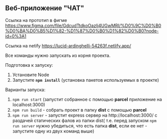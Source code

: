 ## Веб-приложение "ЧАТ"


Ссылка на прототип в фигме https://www.figma.com/file/GdcudTtdkoOazIj4UGwMRI/%D0%9C%D0%B0%D0%BA%D0%B5%D1%82-%D1%87%D0%B0%D1%82%D0%B0?node-id=0%3A1

Ссылка на netify https://lucid-ardinghelli-54263f.netlify.app/

Все команды нужно запускать из корня проекта.


Подготовка к запуску:
1) Установите Node
2) Запустите **`npm install`** (установка пакетов используемых в проекте)

Варианты запуска:
1) `npm run start` (запустит  собранное с помощью **parcel** приложение на localhost:3000)
2) `npm run build` - собрать проект в папку **dist**  с помощью **parcel**
3) `npm run server` - запустит express сервер на http://localhost:3000/ с раздачей статических фалов из папки dist( т.е. перед запуском `npm run server` нужно убедиться, что есть папка **dist**, если ее нет - запустите одну из двух команд выше)
